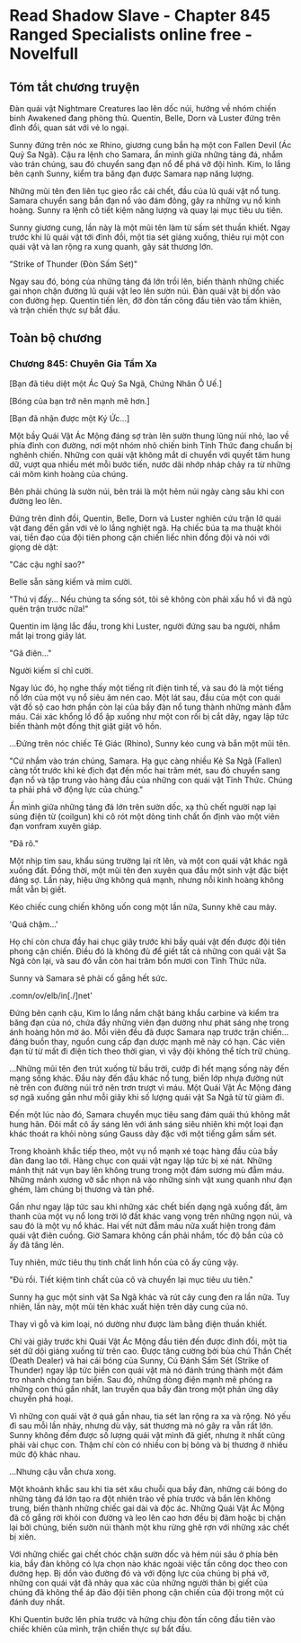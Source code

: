 # Read Shadow Slave - Chapter 845 Ranged Specialists online free - Novelfull

## Tóm tắt chương truyện

Đàn quái vật Nightmare Creatures lao lên dốc núi, hướng về nhóm chiến binh Awakened đang phòng thủ. Quentin, Belle, Dorn và Luster đứng trên đỉnh đồi, quan sát với vẻ lo ngại.

Sunny đứng trên nóc xe Rhino, giương cung bắn hạ một con Fallen Devil (Ác Quỷ Sa Ngã). Cậu ra lệnh cho Samara, ẩn mình giữa những tảng đá, nhắm vào trán chúng, sau đó chuyển sang đạn nổ để phá vỡ đội hình. Kim, lo lắng bên cạnh Sunny, kiểm tra băng đạn được Samara nạp năng lượng.

Những mũi tên đen liên tục gieo rắc cái chết, đầu của lũ quái vật nổ tung. Samara chuyển sang bắn đạn nổ vào đám đông, gây ra những vụ nổ kinh hoàng. Sunny ra lệnh cô tiết kiệm năng lượng và quay lại mục tiêu ưu tiên.

Sunny giương cung, lần này là một mũi tên làm từ sấm sét thuần khiết. Ngay trước khi lũ quái vật tới đỉnh đồi, một tia sét giáng xuống, thiêu rụi một con quái vật và lan rộng ra xung quanh, gây sát thương lớn.

"Strike of Thunder (Đòn Sấm Sét)"

Ngay sau đó, bóng của những tảng đá lớn trồi lên, biến thành những chiếc gai nhọn chặn đường lũ quái vật leo lên sườn núi. Đàn quái vật bị dồn vào con đường hẹp. Quentin tiến lên, đỡ đòn tấn công đầu tiên vào tấm khiên, và trận chiến thực sự bắt đầu.

## Toàn bộ chương

### Chương 845: Chuyên Gia Tầm Xa

[Bạn đã tiêu diệt một Ác Quỷ Sa Ngã, Chứng Nhân Ô Uế.]

[Bóng của bạn trở nên mạnh mẽ hơn.]

[Bạn đã nhận được một Ký Ức…]

Một bầy Quái Vật Ác Mộng đáng sợ tràn lên sườn thung lũng núi nhỏ, lao về phía đỉnh con đường, nơi một nhóm nhỏ chiến binh Tỉnh Thức đang chuẩn bị nghênh chiến. Những con quái vật không mắt di chuyển với quyết tâm hung dữ, vượt qua nhiều mét mỗi bước tiến, nước dãi nhớp nháp chảy ra từ những cái mõm kinh hoàng của chúng.

Bên phải chúng là sườn núi, bên trái là một hẻm núi ngày càng sâu khi con đường leo lên.

Đứng trên đỉnh đồi, Quentin, Belle, Dorn và Luster nghiên cứu trận lở quái vật đang đến gần với vẻ lo lắng nghiệt ngã. Hạ chiếc búa tạ ma thuật khỏi vai, tiền đạo của đội tiên phong cận chiến liếc nhìn đồng đội và nói với giọng dè dặt:

"Các cậu nghĩ sao?"

Belle sẵn sàng kiếm và mỉm cười.

"Thú vị đấy... Nếu chúng ta sống sót, tôi sẽ không còn phải xấu hổ vì đã ngủ quên trận trước nữa!"

Quentin im lặng lắc đầu, trong khi Luster, người đứng sau ba người, nhắm mắt lại trong giây lát.

"Gã điên..."

Người kiếm sĩ chỉ cười.

Ngay lúc đó, họ nghe thấy một tiếng rít điện tinh tế, và sau đó là một tiếng nổ lớn của một vụ nổ siêu âm nén cao. Một lát sau, đầu của một con quái vật đồ sộ cao hơn phần còn lại của bầy đàn nổ tung thành những mảnh đẫm máu. Cái xác khổng lồ đổ ập xuống như một con rối bị cắt dây, ngay lập tức biến thành một đống thịt giật giật vô hồn.

...Đứng trên nóc chiếc Tê Giác (Rhino), Sunny kéo cung và bắn một mũi tên.

"Cứ nhắm vào trán chúng, Samara. Hạ gục càng nhiều Kẻ Sa Ngã (Fallen) càng tốt trước khi kẻ địch đạt đến mốc hai trăm mét, sau đó chuyển sang đạn nổ và tập trung vào hàng đầu của những con quái vật Tỉnh Thức. Chúng ta phải phá vỡ động lực của chúng."

Ẩn mình giữa những tảng đá lớn trên sườn dốc, xạ thủ chết người nạp lại súng điện từ (coilgun) khi cô rót một dòng tinh chất ổn định vào một viên đạn vonfram xuyên giáp.

"Đã rõ."

Một nhịp tim sau, khẩu súng trường lại rít lên, và một con quái vật khác ngã xuống đất. Đồng thời, một mũi tên đen xuyên qua đầu một sinh vật đặc biệt đáng sợ. Lần này, hiệu ứng không quá mạnh, nhưng nỗi kinh hoàng không mắt vẫn bị giết.

Kéo chiếc cung chiến không uốn cong một lần nữa, Sunny khẽ cau mày.

'Quá chậm...'

Họ chỉ còn chưa đầy hai chục giây trước khi bầy quái vật đến được đội tiên phong cận chiến. Điều đó là không đủ để giết tất cả những con quái vật Sa Ngã còn lại, và sau đó vẫn còn hai trăm bốn mươi con Tỉnh Thức nữa.

Sunny và Samara sẽ phải cố gắng hết sức.

.comn/ov/elb/in[./]net'

Đứng bên cạnh cậu, Kim lo lắng nắm chặt báng khẩu carbine và kiểm tra băng đạn của nó, chứa đầy những viên đạn dường như phát sáng nhẹ trong ánh hoàng hôn mờ ảo. Mỗi viên đều đã được Samara nạp trước trận chiến... đáng buồn thay, nguồn cung cấp đạn dược mạnh mẽ này có hạn. Các viên đạn từ từ mất đi điện tích theo thời gian, vì vậy đội không thể tích trữ chúng.

...Những mũi tên đen trút xuống từ bầu trời, cướp đi hết mạng sống này đến mạng sống khác. Đầu này đến đầu khác nổ tung, biến lớp nhựa đường nứt nẻ trên con đường núi trở nên trơn trượt vì máu. Một Quái Vật Ác Mộng đáng sợ ngã xuống gần như mỗi giây khi số lượng quái vật Sa Ngã từ từ giảm đi.

Đến một lúc nào đó, Samara chuyển mục tiêu sang đám quái thú không mắt hung hãn. Đôi mắt cô ấy sáng lên với ánh sáng siêu nhiên khi một loại đạn khác thoát ra khỏi nòng súng Gauss dày đặc với một tiếng gầm sấm sét.

Trong khoảnh khắc tiếp theo, một vụ nổ mạnh xé toạc hàng đầu của bầy đàn đang lao tới. Hàng chục con quái vật ngay lập tức bị xé nát. Những mảnh thịt nát vụn bay lên không trung trong một đám sương mù đẫm máu. Những mảnh xương vỡ sắc nhọn nã vào những sinh vật xung quanh như đạn ghém, làm chúng bị thương và tàn phế.

Gần như ngay lập tức sau khi những xác chết biến dạng ngã xuống đất, âm thanh của một vụ nổ long trời lở đất khác vang vọng trên những ngọn núi, và sau đó là một vụ nổ khác. Hai vết nứt đẫm máu nữa xuất hiện trong đám quái vật điên cuồng. Giờ Samara không cần phải nhắm, tốc độ bắn của cô ấy đã tăng lên.

Tuy nhiên, mức tiêu thụ tinh chất linh hồn của cô ấy cũng vậy.

"Đủ rồi. Tiết kiệm tinh chất của cô và chuyển lại mục tiêu ưu tiên."

Sunny hạ gục một sinh vật Sa Ngã khác và rút cây cung đen ra lần nữa. Tuy nhiên, lần này, một mũi tên khác xuất hiện trên dây cung của nó.

Thay vì gỗ và kim loại, nó dường như được làm bằng điện thuần khiết.

Chỉ vài giây trước khi Quái Vật Ác Mộng đầu tiên đến được đỉnh đồi, một tia sét dữ dội giáng xuống từ trên cao. Được tăng cường bởi bùa chú Thần Chết (Death Dealer) và hai cái bóng của Sunny, Cú Đánh Sấm Sét (Strike of Thunder) ngay lập tức biến con quái vật mà nó đánh trúng thành một đám tro nhanh chóng tan biến. Sau đó, những dòng điện mạnh mẽ phóng ra những con thú gần nhất, lan truyền qua bầy đàn trong một phản ứng dây chuyền phá hoại.

Vì những con quái vật ở quá gần nhau, tia sét lan rộng ra xa và rộng. Nó yếu đi sau mỗi lần nhảy, nhưng dù vậy, sát thương mà nó gây ra vẫn rất lớn. Sunny không đếm được số lượng quái vật mình đã giết, nhưng ít nhất cũng phải vài chục con. Thậm chí còn có nhiều con bị bỏng và bị thương ở nhiều mức độ khác nhau.

...Nhưng cậu vẫn chưa xong.

Một khoảnh khắc sau khi tia sét xâu chuỗi qua bầy đàn, những cái bóng do những tảng đá lớn tạo ra đột nhiên trào về phía trước và bắn lên không trung, biến thành những chiếc gai dài và độc ác. Những Quái Vật Ác Mộng đã cố gắng rời khỏi con đường và leo lên cao hơn đều bị đâm hoặc bị chặn lại bởi chúng, biến sườn núi thành một khu rừng ghê rợn với những xác chết bị xiên.

Với những chiếc gai chết chóc chặn sườn dốc và hẻm núi sâu ở phía bên kia, bầy đàn không có lựa chọn nào khác ngoài việc tấn công dọc theo con đường hẹp. Bị dồn vào đường đó và với động lực của chúng bị phá vỡ, những con quái vật đã nhảy qua xác của những người thân bị giết của chúng đã không thể áp đảo đội tiên phong cận chiến của đội trong một cú đánh duy nhất.

Khi Quentin bước lên phía trước và hứng chịu đòn tấn công đầu tiên vào chiếc khiên của mình, trận chiến thực sự bắt đầu.